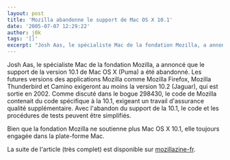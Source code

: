 ```yaml
---
layout: post
title: 'Mozilla abandonne le support de Mac OS X 10.1'
date: '2005-07-07 12:29:22'
author: j0k
tags: '[]'
excerpt: "Josh Aas, le spécialiste Mac de la fondation Mozilla, a annoncé que le support de la version 10.1 de Mac OS X (Puma) a été abandonné.     \nLes futures versions des applications Mozilla comme Mozilla Firefox, Mozilla Thunderbird et Camino exigeront au moins la version 10.2 (Jaguar), qui est sortie en 2002. Comme discuté dans le bogue 298430, le code de Mozilla      …"
---
```



Josh Aas, le spécialiste Mac de la fondation Mozilla, a annoncé que le support de la version 10.1 de Mac OS X (Puma) a été abandonné.
Les futures versions des applications Mozilla comme Mozilla Firefox, Mozilla Thunderbird et Camino exigeront au moins la version 10.2 (Jaguar), qui est sortie en 2002. Comme discuté dans le bogue 298430, le code de Mozilla contenait du code spécifique à la 10.1, exigeant un travail d'assurance qualité supplémentaire. Avec l'abandon du support de la 10.1, le code et les procédures de tests peuvent être simplifiés.

Bien que la fondation Mozilla ne soutienne plus Mac OS X 10.1, elle toujours engagée dans la plate-forme Mac.

La suite de l'article (très complet) est disponible sur [mozillazine-fr](http://mozillazine-fr.org/archive.phtml?article=6878).
